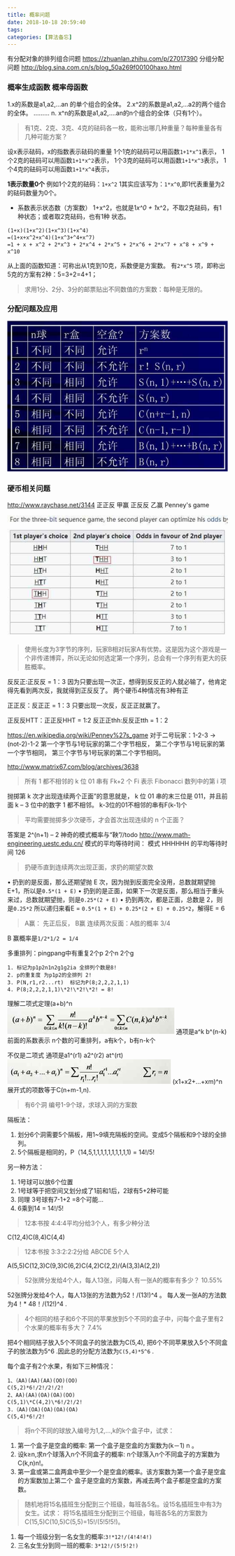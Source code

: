 ```yaml
---
title: 概率问题
date: 2018-10-18 20:59:40
tags:
categories: [算法备忘]
---
```

有分配对象的排列组合问题
https://zhuanlan.zhihu.com/p/27017390
分组分配问题
http://blog.sina.com.cn/s/blog_50a269f00100haxo.html

### 概率生成函数 概率母函数
1.x的系数是a1,a2,…an 的单个组合的全体。
2.x^2的系数是a1,a2,…a2的两个组合的全体。
………
n. x^n的系数是a1,a2,….an的n个组合的全体（只有1个）。

> 有1克、2克、3克、4克的砝码各一枚，能称出哪几种重量？每种重量各有几种可能方案？

设x表示砝码，x的指数表示砝码的重量
1个1克的砝码可以用函数`1+1*x^1`表示，
1个2克的砝码可以用函数`1+1*x^2`表示，
1个3克的砝码可以用函数`1+1*x^3`表示，
1个4克的砝码可以用函数`1+1*x^4`表示，

**1表示数量0个**
例如1个2克的砝码：`1+x^2`
1其实应该写为：`1*x^0`,即1代表重量为2的砝码数量为0个。

- 系数表示状态数（方案数）
1+x^2，也就是1*x^0 + 1*x^2，不取2克砝码，有1种状态；或者取2克砝码，也有1种
状态。

```
(1+x)(1+x^2)(1+x^3)(1+x^4)
=(1+x+x^2+x^4)(1+x^3+^4+x^7)
=1 + x + x^2 + 2*x^3 + 2*x^4 + 2*x^5 + 2*x^6 + 2*x^7 + x^8 + x^9 + x^10
```
从上面的函数知道：可称出从1克到10克，系数便是方案数。
有`2*x^5` 项，即称出5克的方案有2种：5=3+2=4+1；


> 求用1分、2分、3分的邮票贴出不同数值的方案数：每种是无限的。



### 分配问题及应用
![fenpei.jpg](/images/fenpei.jpg)


### 硬币相关问题
http://www.raychase.net/3144
正正反 甲赢 正反反 乙赢 Penney's game

![penneygame.jpg](/images/penneygame.jpg)
> 使用长度为3字节的序列，玩家B相对玩家A有优势。这是因为这个游戏是一个非传递博弈，所以无论如何选定第一个序列，总会有一个序列有更大的获胜概率。


反反正:正反反 = 1：3 
因为只要出现一次正，想得到反反正的人就必输了，他肯定得先看到两次反，我就得到正反反了。
两个硬币4种情况有3种有正

正正反：反正正 = 1：3
只要出现一次反，反正正就赢了。

正反反HTT：正正反HHT = 1:2
反正正thh:反反正tth = 1：2

https://en.wikipedia.org/wiki/Penney%27s_game
对于二号玩家：1-2-3 ->  (not-2)-1-2
第一个字节与1号玩家的第二个字节相反，
第二个字节与1号玩家的第一个字节相同，
第三个字节与1号玩家的第二个字节相同。

http://www.matrix67.com/blog/archives/3638
> 所有 1 都不相邻的 k 位 01 串有 Fk+2 个 Fi 表示 Fibonacci 数列中的第 i 项

抛掷第 k 次才出现连续两个正面”的意思就是， k 位 01 串的末三位是 011，并且前面 k – 3 位中的数字 1 都不相邻。 k-3位的01不相邻的串有F(k-1)个

>平均需要抛掷多少次硬币，才会首次出现连续的 n 个正面？

答案是 2^(n+1) – 2 
神奇的模式概率与“鞅”//todo
http://www.math-engineering.uestc.edu.cn/
模式的平均等待时间：
模式 HHHHHH 的平均等待时间 126

> 扔硬币直到连续两次出现正面，求扔的期望次数

• 扔到的是反面，那么还期望抛 E 次，因为抛到反面完全没用，总数就期望抛 E+1，所以是`0.5*(1 + E)`
• 扔到的是正面，如果下一次是反面，那么相当于重头来过，总数就期望抛，则是`0.25*(2 + E)`
• 扔到两次，都是正面，总数是 2，则是`0.25*2`
所以递归来看E = `0.5*(1 + E) + 0.25*(2 + E) + 0.25*2`，解得E = 6


>A赢： 先正后反， B赢 连续两次反面：A胜的概率 3/4

B 赢概率是`1/2*1/2 = 1/4`


多重排列：pingpang中有重复2个p 2个n 2个g
```
1. 标记为p1p2n1n2g1g2ia 全排列个数是8!
2. p的重复度 为p1p2的全排列 2!
3. P(N,r1,r2...rt)  标记为P(8;2,2,2,1,1)
4. P(8;2,2,2,1,1)\*2!\*2!\*2! = 8!
```

理解二项式定理(a+b)^n
![abbinary.jpg](/images/abbinary.jpg)
通项是a^k b^(n-k) 前面的系数表示 n个数的可重排列，a有k个，b有n-k个

不仅是二项式 
通项是a1^(r1) a2^(r2) at^(rt)
![nbinary.jpg](/images/nbinary.jpg)
(x1+x2+…+xm)^n 展开式的项数等于C(n+m-1,n).

> 有6个洞 编号1-9个球，求球入洞的方案数

隔板法：
1. 划分6个洞需要5个隔板，用1~9填充隔板的空间。变成5个隔板和9个球的全排列。
2. 5个隔板是相同的，P（14,5,1,1,1,1,1,1,1,1,1,1) = 14!/5!


另一种方法：
1. 1号球可以放6个位置
2. 1号球等于把空间又划分成了1前和1后，2球有5+2种可能
3. 同理 3号球有7-1+2 =8个可能...
4. 6乘到14 = 14!/5!


> 12本书按 4:4:4平均分给3个人，有多少种分法

C(12,4)C(8,4)C(4,4)

> 12本书按 3:3:2:2:2分给 ABCDE 5个人

A(5,5)C(12,3)C(9,3)C(6,2)C(4,2)C(2,2)/(A(3,3)A(2,2))

> 52张牌分发给4个人，每人13张，问每人有一张A的概率有多少？ 
> 10.55%

52张牌分发给4个人，每人13张的方法数为52！/(13!)^4 。
每人发一张A的方法数为4！* 48！/(12!)^4 .

> 4个相同的桔子和6个不同的苹果放到5个不同的盒子中，问每个盒子里有2个水果的概率有多大？
> 7.4%

把4个相同桔子放入5个不同盒子的放法数为C(5,4),
把6个不同苹果放入5个不同盒子的放法数为5^6 .因此总的分配方法数为`C(5,4)*5^6` .

每个盒子有2个水果，有如下三种情况：
```
1、（AA)(AA)(AA)(OO)(OO)
C(5,2)*6!/2!/2!/2!
2、AA)(AA)(OA)(OA)(OO)
C(5,1)\*C(4,2)\*6!/2!/2!
3.（AA)(OA)(OA)(OA)(OA)
C(5,4)*6!/2!
```

> 将n个不同的球放入编号为1,2,…,k的k个盒子中，试求：

1. 第一个盒子是空盒的概率: 第一个盒子是空盒的方案数为(k－1) n 。
2. 设k≥n,求n个球落入n个不同盒子的概率:  n个球落入n个不同盒子的方案数为C(k,n)n!。
3. 第一盒或第二盒两盒中至少一个是空盒的概率。该方案数为第一个盒子是空盒的方案数加上第二个
盒子是空盒的方案数，再减去两个盒子都是空盒的方案
数。


> 随机地将15名插班生分配到三个班级，每班各5名。设15名插班生中有3为女生。试求：
将15名插班生分配到三个班级，每班各5名的方案数为C(15,5)C(10,5)C(5,5)=15!/(5!5!5!)。

1. 每一个班级分到一名女生的概率:`3!*12!/(4!4!4!)`
2. 三名女生分到同一班的概率: `3*12!/(5!5!2!)`
